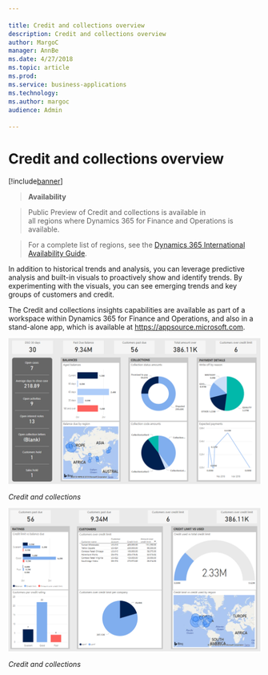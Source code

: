```yaml
---

title: Credit and collections overview
description: Credit and collections overview
author: MargoC
manager: AnnBe
ms.date: 4/27/2018
ms.topic: article
ms.prod: 
ms.service: business-applications
ms.technology: 
ms.author: margoc
audience: Admin

---
```

#  Credit and collections overview


[!include[banner](../../../includes/banner.md)]

>   **Availability**

>   Public Preview of Credit and collections is available in  
>   all regions where Dynamics 365 for Finance and Operations is available.

>   For a complete list of regions, see the [Dynamics 365 International
>   Availability
>   Guide](https://aka.ms/dynamics_365_international_availability_deck).

In addition to historical trends and analysis, you can leverage predictive
analysis and built-in visuals to proactively show and identify trends. By
experimenting with the visuals, you can see emerging trends and key groups of
customers and credit.

The Credit and collections insights capabilities are available as part of a
workspace within Dynamics 365 for Finance and Operations, and also in a
stand-alone app, which is available at <https://appsource.microsoft.com>.

![A screenshot showing credit and collections insights](media/credit-collections-overview-1.png "A screenshot showing credit and collections insights")
<!-- FO_Credit_and_collections_a.png -->


*Credit and collections*

![A screenshot showing a credit and collections report](media/credit-collections-overview-2.png "A screenshot showing a credit and collections report")
<!-- FO_credit_and_collections_b.png -->


*Credit and collections*
